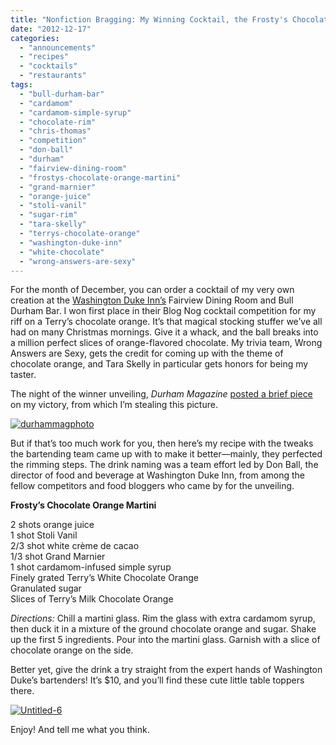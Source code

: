 ```yaml
---
title: "Nonfiction Bragging: My Winning Cocktail, the Frosty's Chocolate Orange Martini at the Washington Duke Inn"
date: "2012-12-17"
categories:
  - "announcements"
  - "recipes"
  - "cocktails"
  - "restaurants"
tags:
  - "bull-durham-bar"
  - "cardamom"
  - "cardamom-simple-syrup"
  - "chocolate-rim"
  - "chris-thomas"
  - "competition"
  - "don-ball"
  - "durham"
  - "fairview-dining-room"
  - "frostys-chocolate-orange-martini"
  - "grand-marnier"
  - "orange-juice"
  - "stoli-vanil"
  - "sugar-rim"
  - "tara-skelly"
  - "terrys-chocolate-orange"
  - "washington-duke-inn"
  - "white-chocolate"
  - "wrong-answers-are-sexy"
---
```


For the month of December, you can order a cocktail of my very own creation at the [Washington Duke Inn’s](http://www.washingtondukeinn.com/) Fairview Dining Room and Bull Durham Bar. I won first place in their Blog Nog cocktail competition for my riff on a Terry’s chocolate orange. It’s that magical stocking stuffer we’ve all had on many Christmas mornings. Give it a whack, and the ball breaks into a million perfect slices of orange-flavored chocolate. My trivia team, Wrong Answers are Sexy, gets the credit for coming up with the theme of chocolate orange, and Tara Skelly in particular gets honors for being my taster.

The night of the winner unveiling, _Durham Magazine_ [posted a brief piece](http://www.durhammag.com/blogs/durham-magazine-blog/washington-duke-cocktail-recipe-contest/) on my victory, from which I’m stealing this picture.




<div class="caption">

[![](http://s3.amazonaws.com/thegourmez-wpmedia/2012/12/durhammagphoto.jpg "durhammagphoto")](http://s3.amazonaws.com/thegourmez-wpmedia/2012/12/durhammagphoto.jpg)</div>

But if that’s too much work for you, then here’s my recipe with the tweaks the bartending team came up with to make it better—mainly, they perfected the rimming steps. The drink naming was a team effort led by Don Ball, the director of food and beverage at Washington Duke Inn, from among the fellow competitors and food bloggers who came by for the unveiling.

**Frosty’s Chocolate Orange Martini**

2 shots orange juice\
1 shot Stoli Vanil\
2/3 shot white crème de cacao\
1/3 shot Grand Marnier\
1 shot cardamom-infused simple syrup\
Finely grated Terry’s White Chocolate Orange\
Granulated sugar\
Slices of Terry’s Milk Chocolate Orange

_Directions:_ Chill a martini glass. Rim the glass with extra cardamom syrup, then duck it in a mixture of the ground chocolate orange and sugar. Shake up the first 5 ingredients. Pour into the martini glass. Garnish with a slice of chocolate orange on the side.

Better yet, give the drink a try straight from the expert hands of Washington Duke’s bartenders! It’s $10, and you’ll find these cute little table toppers there.

[![](http://s3.amazonaws.com/thegourmez-wpmedia/2012/12/Frosty-Martini-WDI-Final-682x1024.jpg "Untitled-6")](http://s3.amazonaws.com/thegourmez-wpmedia/2012/12/Frosty-Martini-WDI-Final.jpg)

Enjoy! And tell me what you think.
